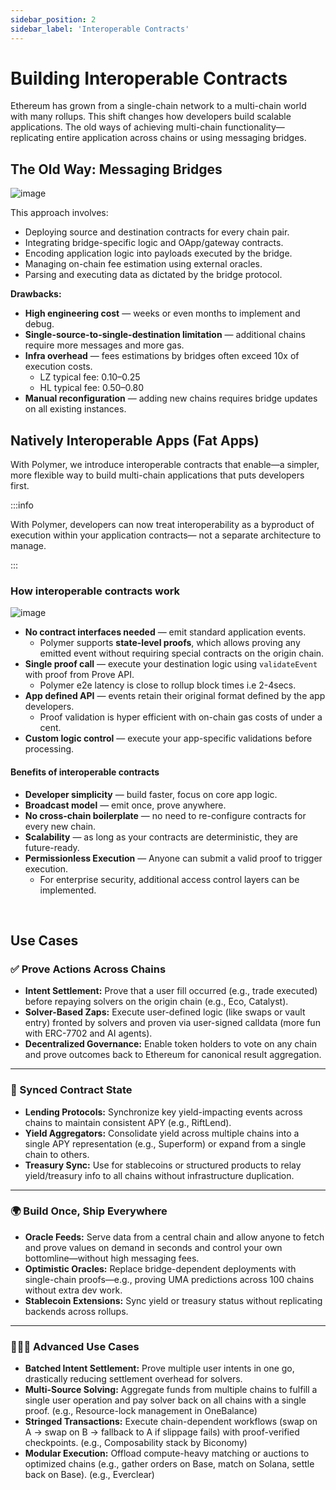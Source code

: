 ```yaml
---
sidebar_position: 2
sidebar_label: 'Interoperable Contracts'
---
```


# **Building Interoperable Contracts**

Ethereum has grown from a single-chain network to a multi-chain world with many rollups. This shift changes how developers build scalable applications. The old ways of achieving multi-chain functionality—replicating entire application across chains or using messaging bridges.

## **The Old Way: Messaging Bridges**

![image](https://github.com/user-attachments/assets/0c5ea318-be74-4c9d-8f76-392b3097e20a)

This approach involves:

- Deploying source and destination contracts for every chain pair.
- Integrating bridge-specific logic and OApp/gateway contracts.
- Encoding application logic into payloads executed by the bridge.
- Managing on-chain fee estimation using external oracles.
- Parsing and executing data as dictated by the bridge protocol.

**Drawbacks:**

- **High engineering cost** — weeks or even months to implement and debug.
- **Single-source-to-single-destination limitation** — additional chains require more messages and more gas.
- **Infra overhead** — fees estimations by bridges often exceed 10x of execution costs.
    - LZ typical fee: $0.10–$0.25
    - HL typical fee: $0.50–$0.80
- **Manual reconfiguration** — adding new chains requires bridge updates on all existing instances.

## **Natively Interoperable Apps (Fat Apps)**
With Polymer, we introduce interoperable contracts that enable—a simpler, more flexible way to build multi-chain applications that puts developers first.

:::info 

With Polymer, developers can now treat interoperability as a byproduct of execution within your application contracts— not a separate architecture to manage.

:::

### How interoperable contracts work 

![image](https://github.com/user-attachments/assets/54e41d66-1cb3-46b1-a0b6-accd32b3a7eb)

- **No contract interfaces needed** — emit standard application events.
    - Polymer supports **state-level proofs**, which allows proving any emitted event without requiring special contracts on the origin chain.
- **Single proof call** — execute your destination logic using `validateEvent` with proof from Prove API.
    - Polymer e2e latency is close to rollup block times i.e 2-4secs.
- **App defined API** — events retain their original format defined by the app developers.
    - Proof validation is hyper efficient with on-chain gas costs of under a cent.
- **Custom logic control** — execute your app-specific validations before processing.


#### Benefits of interoperable contracts 

- **Developer simplicity** — build faster, focus on core app logic.
- **Broadcast model** — emit once, prove anywhere.
- **No cross-chain boilerplate** — no need to re-configure contracts for every new chain.
- **Scalability** — as long as your contracts are deterministic, they are future-ready.
- **Permissionless Execution** — Anyone can submit a valid proof to trigger execution.
    - For enterprise security, additional access control layers can be implemented.
 
<br/>

## Use Cases

### ✅ Prove Actions Across Chains

- **Intent Settlement:** Prove that a user fill occurred (e.g., trade executed) before repaying solvers on the origin chain  (e.g., Eco, Catalyst).
- **Solver-Based Zaps:** Execute user-defined logic (like swaps or vault entry) fronted by solvers and proven via user-signed calldata (more fun with ERC-7702 and AI agents).
- **Decentralized Governance:** Enable token holders to vote on any chain and prove outcomes back to Ethereum for canonical result aggregation.

---

### 🔁 Synced Contract State

- **Lending Protocols:** Synchronize key yield-impacting events across chains to maintain consistent APY (e.g., RiftLend).
- **Yield Aggregators:** Consolidate yield across multiple chains into a single APY representation  (e.g., Superform) or expand from a single chain to others.
- **Treasury Sync:** Use for stablecoins or structured products to relay yield/treasury info to all chains without infrastructure duplication.

---

### 🌍 Build Once, Ship Everywhere

- **Oracle Feeds:** Serve data from a central chain and allow anyone to fetch and prove values on demand in seconds and control your own bottomline—without high messaging fees.
- **Optimistic Oracles:** Replace bridge-dependent deployments with single-chain proofs—e.g., proving UMA predictions across 100 chains without extra dev work.
- **Stablecoin Extensions:** Sync yield or treasury status without replicating backends across rollups.

---

### 🧑🏻‍💻 Advanced Use Cases

- **Batched Intent Settlement:** Prove multiple user intents in one go, drastically reducing settlement overhead for solvers.
- **Multi-Source Solving:** Aggregate funds from multiple chains to fulfill a single user operation and pay solver back on all chains with a single proof. (e.g., Resource-lock management in OneBalance)
- **Stringed Transactions:** Execute chain-dependent workflows (swap on A → swap on B → fallback to A if slippage fails) with proof-verified checkpoints. (e.g., Composability stack by Biconomy)
- **Modular Execution:** Offload compute-heavy matching or auctions to optimized chains (e.g., gather orders on Base, match on Solana, settle back on Base).  (e.g., Everclear)
